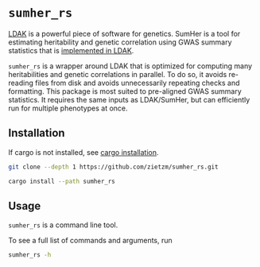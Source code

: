# `sumher_rs`

[LDAK](https://dougspeed.com/) is a powerful piece of software for genetics.
SumHer is a tool for estimating heritability and genetic correlation using GWAS summary statistics that is [implemented in LDAK](https://dougspeed.com/sumher/).

`sumher_rs` is a wrapper around LDAK that is optimized for computing many heritabilities and genetic correlations in parallel.
To do so, it avoids re-reading files from disk and avoids unnecessarily repeating checks and formatting.
This package is most suited to pre-aligned GWAS summary statistics.
It requires the same inputs as LDAK/SumHer, but can efficiently run for multiple phenotypes at once.

## Installation

If cargo is not installed, see [cargo installation](https://doc.rust-lang.org/cargo/getting-started/installation.html).

```bash
git clone --depth 1 https://github.com/zietzm/sumher_rs.git

cargo install --path sumher_rs
```

## Usage

`sumher_rs` is a command line tool.

To see a full list of commands and arguments, run

```bash
sumher_rs -h
```

